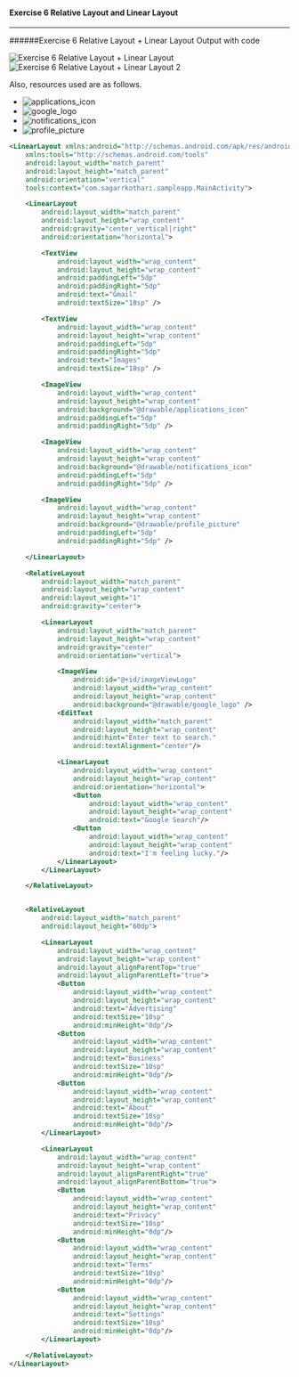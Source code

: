 #### Exercise 6 Relative Layout and Linear Layout

---

######Exercise 6 Relative Layout + Linear Layout Output with code

![Exercise 6 Relative Layout + Linear Layout](https://github.com/sag333ar/sag333ar.github.io/blob/master/Codesnip/Android/Basics/Exercises/Exercise6_LinearAndRelativeLayouts.png?raw=true)
![Exercise 6 Relative Layout + Linear Layout 2](https://github.com/sag333ar/sag333ar.github.io/blob/master/Codesnip/Android/Basics/Exercises/Exercise6_LinearAndRelativeLayouts2.png?raw=true)

Also, resources used are as follows.

* ![applications_icon](https://github.com/sag333ar/sag333ar.github.io/blob/master/Codesnip/Android/Basics/Exercises/applications_icon.png?raw=true)
* ![google_logo](https://github.com/sag333ar/sag333ar.github.io/blob/master/Codesnip/Android/Basics/Exercises/google_logo.png?raw=true)
* ![notifications_icon](https://github.com/sag333ar/sag333ar.github.io/blob/master/Codesnip/Android/Basics/Exercises/notifications_icon.png?raw=true)
* ![profile_picture](https://github.com/sag333ar/sag333ar.github.io/blob/master/Codesnip/Android/Basics/Exercises/profile_picture.png?raw=true)

```xml
<LinearLayout xmlns:android="http://schemas.android.com/apk/res/android"
    xmlns:tools="http://schemas.android.com/tools"
    android:layout_width="match_parent"
    android:layout_height="match_parent"
    android:orientation="vertical"
    tools:context="com.sagarrkothari.sampleapp.MainActivity">

    <LinearLayout
        android:layout_width="match_parent"
        android:layout_height="wrap_content"
        android:gravity="center_vertical|right"
        android:orientation="horizontal">

        <TextView
            android:layout_width="wrap_content"
            android:layout_height="wrap_content"
            android:paddingLeft="5dp"
            android:paddingRight="5dp"
            android:text="Gmail"
            android:textSize="18sp" />

        <TextView
            android:layout_width="wrap_content"
            android:layout_height="wrap_content"
            android:paddingLeft="5dp"
            android:paddingRight="5dp"
            android:text="Images"
            android:textSize="18sp" />

        <ImageView
            android:layout_width="wrap_content"
            android:layout_height="wrap_content"
            android:background="@drawable/applications_icon"
            android:paddingLeft="5dp"
            android:paddingRight="5dp" />

        <ImageView
            android:layout_width="wrap_content"
            android:layout_height="wrap_content"
            android:background="@drawable/notifications_icon"
            android:paddingLeft="5dp"
            android:paddingRight="5dp" />

        <ImageView
            android:layout_width="wrap_content"
            android:layout_height="wrap_content"
            android:background="@drawable/profile_picture"
            android:paddingLeft="5dp"
            android:paddingRight="5dp" />

    </LinearLayout>

    <RelativeLayout
        android:layout_width="match_parent"
        android:layout_height="wrap_content"
        android:layout_weight="1"
        android:gravity="center">

        <LinearLayout
            android:layout_width="match_parent"
            android:layout_height="wrap_content"
            android:gravity="center"
            android:orientation="vertical">

            <ImageView
                android:id="@+id/imageViewLogo"
                android:layout_width="wrap_content"
                android:layout_height="wrap_content"
                android:background="@drawable/google_logo" />
            <EditText
                android:layout_width="match_parent"
                android:layout_height="wrap_content"
                android:hint="Enter text to search."
                android:textAlignment="center"/>

            <LinearLayout
                android:layout_width="wrap_content"
                android:layout_height="wrap_content"
                android:orientation="horizontal">
                <Button
                    android:layout_width="wrap_content"
                    android:layout_height="wrap_content"
                    android:text="Google Search"/>
                <Button
                    android:layout_width="wrap_content"
                    android:layout_height="wrap_content"
                    android:text="I'm feeling lucky."/>
            </LinearLayout>
        </LinearLayout>

    </RelativeLayout>


    <RelativeLayout
        android:layout_width="match_parent"
        android:layout_height="60dp">

        <LinearLayout
            android:layout_width="wrap_content"
            android:layout_height="wrap_content"
            android:layout_alignParentTop="true"
            android:layout_alignParentLeft="true">
            <Button
                android:layout_width="wrap_content"
                android:layout_height="wrap_content"
                android:text="Advertising"
                android:textSize="10sp"
                android:minHeight="0dp"/>
            <Button
                android:layout_width="wrap_content"
                android:layout_height="wrap_content"
                android:text="Business"
                android:textSize="10sp"
                android:minHeight="0dp"/>
            <Button
                android:layout_width="wrap_content"
                android:layout_height="wrap_content"
                android:text="About"
                android:textSize="10sp"
                android:minHeight="0dp"/>
        </LinearLayout>

        <LinearLayout
            android:layout_width="wrap_content"
            android:layout_height="wrap_content"
            android:layout_alignParentRight="true"
            android:layout_alignParentBottom="true">
            <Button
                android:layout_width="wrap_content"
                android:layout_height="wrap_content"
                android:text="Privacy"
                android:textSize="10sp"
                android:minHeight="0dp"/>
            <Button
                android:layout_width="wrap_content"
                android:layout_height="wrap_content"
                android:text="Terms"
                android:textSize="10sp"
                android:minHeight="0dp"/>
            <Button
                android:layout_width="wrap_content"
                android:layout_height="wrap_content"
                android:text="Settings"
                android:textSize="10sp"
                android:minHeight="0dp"/>
        </LinearLayout>

    </RelativeLayout>
</LinearLayout>
```